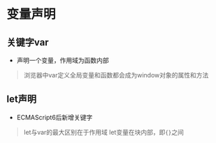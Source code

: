 # 变量声明

## 关键字var

- 声明一个变量，作用域为函数内部

>浏览器中var定义全局变量和函数都会成为window对象的属性和方法

## let声明

- ECMAScript6后新增关键字

> let与var的最大区别在于作用域
> let变量在块内部，即`{}`之间